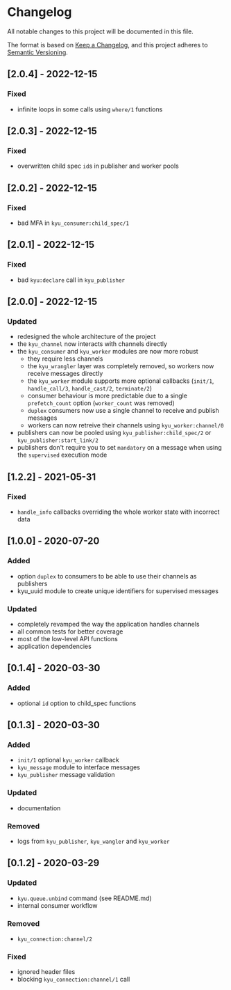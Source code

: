 # Changelog
All notable changes to this project will be documented in this file.

The format is based on [Keep a Changelog](https://keepachangelog.com/en/1.0.0/),
and this project adheres to [Semantic Versioning](https://semver.org/spec/v2.0.0.html).

## [2.0.4] - 2022-12-15
### Fixed
- infinite loops in some calls using `where/1` functions

## [2.0.3] - 2022-12-15
### Fixed
- overwritten child spec `id`s in publisher and worker pools

## [2.0.2] - 2022-12-15
### Fixed
- bad MFA in `kyu_consumer:child_spec/1`

## [2.0.1] - 2022-12-15
### Fixed
- bad `kyu:declare` call in `kyu_publisher`

## [2.0.0] - 2022-12-15
### Updated
- redesigned the whole architecture of the project
- the `kyu_channel` now interacts with channels directly
- the `kyu_consumer` and `kyu_worker` modules are now more robust
    - they require less channels
    - the `kyu_wrangler` layer was completely removed, so workers now receive messages directly
    - the `kyu_worker` module supports more optional callbacks (`init/1`, `handle_call/3`, `handle_cast/2`, `terminate/2`)
    - consumer behaviour is more predictable due to a single `prefetch_count` option (`worker_count` was removed)
    - `duplex` consumers now use a single channel to receive and publish messages
    - workers can now retreive their channels using `kyu_worker:channel/0`
- publishers can now be pooled using `kyu_publisher:child_spec/2` or `kyu_publisher:start_link/2`
- publishers don't require you to set `mandatory` on a message when using the `supervised` execution mode

## [1.2.2] - 2021-05-31
### Fixed
- `handle_info` callbacks overriding the whole worker state with incorrect data

## [1.0.0] - 2020-07-20
### Added
- option `duplex` to consumers to be able to use their channels as publishers
- kyu_uuid module to create unique identifiers for supervised messages

### Updated
- completely revamped the way the application handles channels
- all common tests for better coverage
- most of the low-level API functions
- application dependencies

## [0.1.4] - 2020-03-30
### Added
- optional `id` option to child_spec functions

## [0.1.3] - 2020-03-30
### Added
- `init/1` optional `kyu_worker` callback
- `kyu_message` module to interface messages
- `kyu_publisher` message validation

### Updated
- documentation

### Removed
- logs from `kyu_publisher`, `kyu_wangler` and `kyu_worker`

## [0.1.2] - 2020-03-29
### Updated
- `kyu.queue.unbind` command (see README.md)
- internal consumer workflow

### Removed
- `kyu_connection:channel/2`

### Fixed
- ignored header files
- blocking `kyu_connection:channel/1` call
